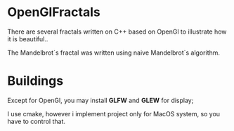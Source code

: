 # OpenGlFractals

There are several fractals written on C++ based on OpenGl to illustrate how it is beautiful..

The Mandelbrot\`s fractal was written using naive Mandelbrot\`s algorithm.

# Buildings

Except for OpenGl, you may install <b>GLFW</b> and <b>GLEW</b> for display;

I use cmake, however i implement project only for MacOS system, so you have to control that.
